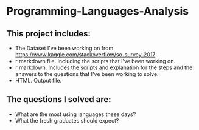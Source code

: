 # Programming-Languages-Analysis

## This project includes:
- The Dataset I've been working on from https://www.kaggle.com/stackoverflow/so-survey-2017 .
- r markdown file. Including the scripts that I've been working on.
- r markdown. Includes the scripts and explanation for the steps and the answers to the questions that I've been working to solve.
- HTML. Output file.

## The questions I solved are:
- What are the most using languages these days?
- What the fresh graduates should expect?
